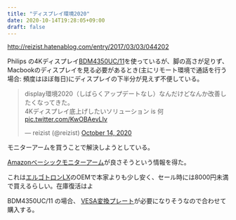 ```yaml
---
title: "ディスプレイ環境2020"
date: 2020-10-14T19:28:05+09:00
draft: false
---
```


http://reizist.hatenablog.com/entry/2017/03/03/044202

Philips の4Kディスプレイ[BDM4350UC/11](https://www.amazon.co.jp/exec/obidos/ASIN/B01D9FP20A/reiji012-22/)を使っているが、脚の高さが足りず、Macbookのディスプレイを見る必要があるとき(主にリモート環境で通話を行う場合: 頻度はほぼ毎日)にディスプレイの下半分が見えず不便している。

<!--more-->

<blockquote class="twitter-tweet"><p lang="ja" dir="ltr">display環境2020（しばらくアップデートなし）なんだけどなんか改善したくなってきた。<br>4Kディスプレイ底上げしたいソリューション is 何 <a href="https://t.co/KwOBAevLIv">pic.twitter.com/KwOBAevLIv</a></p>&mdash; reizist (@reizist) <a href="https://twitter.com/reizist/status/1316308402583134209?ref_src=twsrc%5Etfw">October 14, 2020</a></blockquote> <script async src="https://platform.twitter.com/widgets.js" charset="utf-8"></script>

モニターアームを買うことで解決しようとしている。

[Amazonベーシックモニターアーム](https://www.amazon.co.jp/dp/B00MIBN16O)が良さそうという情報を得た。

これは[エルゴトロンLX](https://www.amazon.co.jp/gp/product/B00358RIRC/)のOEMで本家よりも少し安く、セール時には8000円未満で買えるらしい。在庫復活はよ

BDM4350UC/11 の場合、
[VESA変換プレート](https://www.amazon.co.jp/%E3%82%B5%E3%83%B3%E3%82%B3%E3%83%BC-MARMVESA200-VESA%E5%A4%89%E6%8F%9B%E3%83%97%E3%83%AC%E3%83%BC%E3%83%88200x200/dp/B00LCKZ79Q/ref=pd_lpo_147_t_1/357-6167182-3768459?_encoding=UTF8&pd_rd_i=B00LCKZ79Q&pd_rd_r=e1bc60cf-d64b-4486-a940-2003bd391f09&pd_rd_w=csGmN&pd_rd_wg=XoHne&pf_rd_p=4b55d259-ebf0-4306-905a-7762d1b93740&pf_rd_r=P8CY20JX22E44JVB981M&psc=1&refRID=P8CY20JX22E44JVB981M)が必要になりそうなので合わせて購入する。
